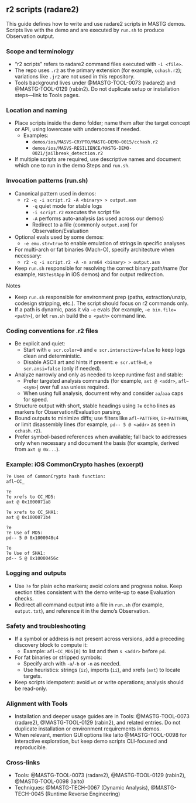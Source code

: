 ## r2 scripts (radare2)

This guide defines how to write and use radare2 scripts in MASTG demos. Scripts live with the demo and are executed by `run.sh` to produce Observation output.

### Scope and terminology

- “r2 scripts” refers to radare2 command files executed with `-i <file>`.
- The repo uses `.r2` as the primary extension (for example, `cchash.r2`); variations like `.jr2` are not used in this repository.
- Tools background lives under @MASTG-TOOL-0073 (radare2) and @MASTG-TOOL-0129 (rabin2). Do not duplicate setup or installation steps—link to Tools pages.

### Location and naming

- Place scripts inside the demo folder; name them after the target concept or API, using lowercase with underscores if needed.
  - Examples:
    - `demos/ios/MASVS-CRYPTO/MASTG-DEMO-0015/cchash.r2`
    - `demos/ios/MASVS-RESILIENCE/MASTG-DEMO-0021/jailbreak_detection.r2`
- If multiple scripts are required, use descriptive names and document which one to run in the demo Steps and `run.sh`.

### Invocation patterns (run.sh)

- Canonical pattern used in demos:
  - `r2 -q -i script.r2 -A <binary> > output.asm`
    - `-q` quiet mode for stable logs
    - `-i script.r2` executes the script file
    - `-A` performs auto-analysis (as used across our demos)
    - Redirect to a file (commonly `output.asm`) for Observation/Evaluation
- Optional evals used by some demos:
  - `-e emu.str=true` to enable emulation of strings in specific analyses
- For multi-arch or fat binaries (Mach-O), specify architecture when necessary:
  - `r2 -q -i script.r2 -A -n arm64 <binary> > output.asm`
- Keep `run.sh` responsible for resolving the correct binary path/name (for example, `MASTestApp` in iOS demos) and for output redirection.

Notes

- Keep `run.sh` responsible for environment prep (paths, extraction/unzip, codesign stripping, etc.). The script should focus on r2 commands only.
- If a path is dynamic, pass it via `-e` evals (for example, `-e bin.file=<path>`), or let `run.sh` build the `o <path>` command line.

### Coding conventions for .r2 files

- Be explicit and quiet:
  - Start with `e scr.color=0` and `e scr.interactive=false` to keep logs clean and deterministic.
  - Disable ASCII art and hints if present: `e scr.utf8=0`, `e scr.ansi=false` (only if needed).
- Analyze narrowly and only as needed to keep runtime fast and stable:
  - Prefer targeted analysis commands (for example, `axt @ <addr>`, `afl~<sym>`) over full `aaa` unless required.
  - When using full analysis, document why and consider `aa`/`aaa` caps for speed.
- Structure output with short, stable headings using `?e` echo lines as markers for Observation/Evaluation parsing.
- Bound outputs to minimize diffs; use filters like `afl~PATTERN`, `iz~PATTERN`, or limit disassembly lines (for example, `pd-- 5 @ <addr>` as seen in `cchash.r2`).
- Prefer symbol-based references when available; fall back to addresses only when necessary and document the basis (for example, derived from `axt @ 0x...`).

### Example: iOS CommonCrypto hashes (excerpt)

```
?e Uses of CommonCrypto hash function:
afl~CC_

?e
?e xrefs to CC_MD5:
axt @ 0x1000071a8

?e xrefs to CC_SHA1:
axt @ 0x1000071b4

?e
?e Use of MD5:
pd-- 5 @ 0x1000048c4

?e
?e Use of SHA1:
pd-- 5 @ 0x10000456c
```

### Logging and outputs

- Use `?e` for plain echo markers; avoid colors and progress noise. Keep section titles consistent with the demo write-up to ease Evaluation checks.
- Redirect all command output into a file in `run.sh` (for example, `output.txt`), and reference it in the demo’s Observation.

### Safety and troubleshooting

- If a symbol or address is not present across versions, add a preceding discovery block to compute it:
  - Example: `afl~CC_MD5[0]` to list and then `s <addr>` before `pd`.
- For fat binaries or stripped symbols:
  - Specify arch with `-a`/`-b` or `-n` as needed.
  - Use heuristics: strings (`iz`), imports (`ii`), and xrefs (`axt`) to locate targets.
- Keep scripts idempotent: avoid `wt` or write operations; analysis should be read-only.

### Alignment with Tools

- Installation and deeper usage guides are in Tools: @MASTG-TOOL-0073 (radare2), @MASTG-TOOL-0129 (rabin2), and related entries. Do not duplicate installation or environment requirements in demos.
- When relevant, mention GUI options like Iaito @MASTG-TOOL-0098 for interactive exploration, but keep demo scripts CLI-focused and reproducible.

### Cross-links

- Tools: @MASTG-TOOL-0073 (radare2), @MASTG-TOOL-0129 (rabin2), @MASTG-TOOL-0098 (Iaito)
- Techniques: @MASTG-TECH-0067 (Dynamic Analysis), @MASTG-TECH-0045 (Runtime Reverse Engineering)